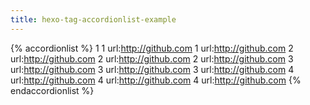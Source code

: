 ```yaml
---
title: hexo-tag-accordionlist-example
---
```


{% accordionlist %}
<ll title="frist 1" icon="fa-paint-brush">
1
1 url:http://github.com
1 url:http://github.com
</ll>
<ll title="frist 1" icon="fa-paint-brush">
2 url:http://github.com
2 url:http://github.com
2 url:http://github.com
</ll>
<ll title="frist 1" icon="">
3 url:http://github.com
3 url:http://github.com
3 url:http://github.com
</ll>
<ll title="frist 1" icon="fa-paint-brush">
4 url:http://github.com
4 url:http://github.com
4 url:http://github.com
</ll>
{% endaccordionlist %}